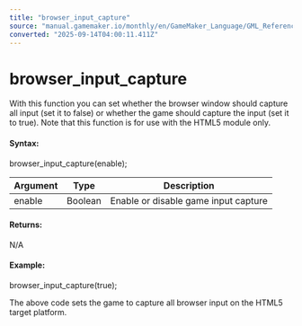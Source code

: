 ```yaml
---
title: "browser_input_capture"
source: "manual.gamemaker.io/monthly/en/GameMaker_Language/GML_Reference/Web_And_HTML5/browser_input_capture.htm"
converted: "2025-09-14T04:00:11.411Z"
---
```


# browser\_input\_capture

With this function you can set whether the browser window should capture all input (set it to false) or whether the game should capture the input (set it to true). Note that this function is for use with the HTML5 module only.

#### Syntax:

browser\_input\_capture(enable);

| Argument | Type | Description |
| --- | --- | --- |
| enable | Boolean | Enable or disable game input capture |

#### Returns:

N/A

#### Example:

browser\_input\_capture(true);

The above code sets the game to capture all browser input on the HTML5 target platform.